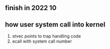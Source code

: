 ## finish in 2022 10

## how user system call  into kernel
1. stvec points to  trap handling code
2. ecall  with system call number 